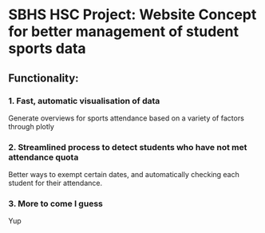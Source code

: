 # SBHS HSC Project: Website Concept for better management of student sports data
## Functionality:
### 1. Fast, automatic visualisation of data
Generate overviews for sports attendance based on a variety of factors through plotly

### 2. Streamlined process to detect students who have not met attendance quota
Better ways to exempt certain dates, and automatically checking each student for their attendance.

### 3. More to come I guess
Yup